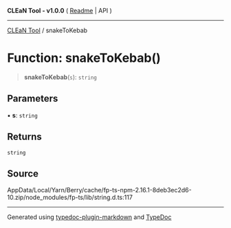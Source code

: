 **CLEaN Tool - v1.0.0** ( [Readme](../README.md) \| API )

***

[CLEaN Tool](../exports.md) / snakeToKebab

# Function: snakeToKebab()

> **snakeToKebab**(`s`): `string`

## Parameters

▪ **s**: `string`

## Returns

`string`

## Source

AppData/Local/Yarn/Berry/cache/fp-ts-npm-2.16.1-8deb3ec2d6-10.zip/node\_modules/fp-ts/lib/string.d.ts:117

***

Generated using [typedoc-plugin-markdown](https://www.npmjs.com/package/typedoc-plugin-markdown) and [TypeDoc](https://typedoc.org/)
